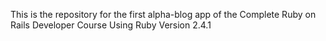 This is the repository for the first alpha-blog app of the Complete Ruby on Rails Developer Course
Using Ruby Version 2.4.1